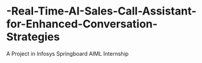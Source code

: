# -Real-Time-AI-Sales-Call-Assistant-for-Enhanced-Conversation-Strategies
A Project in Infosys Springboard AIML Internship
